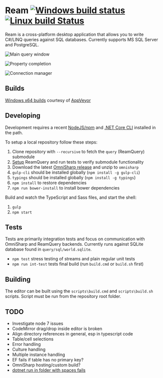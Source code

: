 Ream [![Windows build status](https://ci.appveyor.com/api/projects/status/x8h5dx8lhwv40h8b?svg=true)](https://ci.appveyor.com/project/stofte/ream-editor) [![Linux build Status](https://travis-ci.org/stofte/ream-editor.svg?branch=master)](https://travis-ci.org/stofte/ream-editor)
======================

Ream is a cross-platform desktop application that allows you to write C#/LINQ queries against SQL databases. Currently supports MS SQL Server and PostgreSQL.

![Main query window](http://i.imgur.com/LGmMhVO.png "Main query window")

![Property completion](http://i.imgur.com/ZmHJwrl.png "Property completion")

![Connection manager](http://i.imgur.com/hYJcXMi.png "Connection manager")


Builds
------
[Windows x64 builds](https://ci.appveyor.com/project/stofte/ream-editor/build/artifacts) courtesy of [AppVeyor](https://www.appveyor.com/) 

Developing
----------

Development requires a recent [NodeJS/npm](https://nodejs.org/en/) and 
[.NET Core CLI](https://www.microsoft.com/net/core) installed in the path.

To setup a local repository follow these steps:

1. Clone repository with `--recursive` to fetch the `query` (ReamQuery) submodule 
2. [Setup](https://github.com/stofte/ream-query/blob/master/README.md) ReamQuery and run tests to verify submodule functionality
3. Download the latest [OmniSharp release](https://github.com/OmniSharp/omnisharp-roslyn/releases) and unzip to `omnisharp`
4. `gulp-cli` should be installed globally (`npm install -g gulp-cli`)
5. `typings` should be installed globally (`npm install -g typings`)
6. `npm install` to restore dependencies
7. `npm run bower-install` to install bower dependencies

Build and watch the TypeScript and Sass files, and start the shell:

1. `gulp`
2. `npm start`

Tests
-----

Tests are primarily integration tests and focus on communication with
OmniSharp and ReamQuery backends. Currently runs against SQLite
database found in `query/sql/world.sqlite`.

- `npm test` stress testing of streams and plain regular unit tests
- `npm run int-test` tests final build (run `build.cmd` or `build.sh` first)

Building
--------

The editor can be built using the `scripts\build.cmd` and `scripts\build.sh` scripts.
Script must be run from the repository root folder.

TODO
----
- Investigate node 7 issues
- CodeMirror drag/drop inside editor is broken
- Align directory references in general, esp in typescript code
- Table/cell selections
- Error handling
- Culture handling
- Multiple instance handling
- EF fails if table has no primary key?
- OmniSharp hosting/custom build?
- [dotnet run in folder with spaces fails](https://github.com/dotnet/cli/issues/1189)
